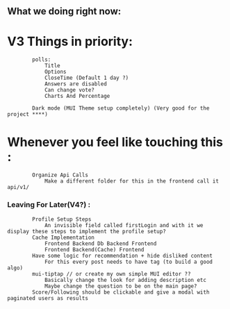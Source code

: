 ## What we doing right now:

# V3 Things in priority:
    		polls:
				Title
				Options
				CloseTime (Default 1 day ?)
				Answers are disabled
				Can change vote?
				Charts And Percentage

			Dark mode (MUI Theme setup completely) (Very good for the project ****)

# Whenever you feel like touching this :
    		Organize Api Calls
				Make a different folder for this in the frontend call it api/v1/

### Leaving For Later(V4?) :
			Profile Setup Steps
				An invisible field called firstLogin and with it we display these steps to implement the profile setup?
    		Cache Implementation
				Frontend Backend Db Backend Frontend
				Frontend Backend(Cache) Frontend
    		Have some logic for recommendation + hide disliked content
				For this every post needs to have tag (to build a good algo)
			mui-tiptap // or create my own simple MUI editor ?? 
				Basically change the look for adding description etc
				Maybe change the question to be on the main page?
			Score/Following should be clickable and give a modal with paginated users as results